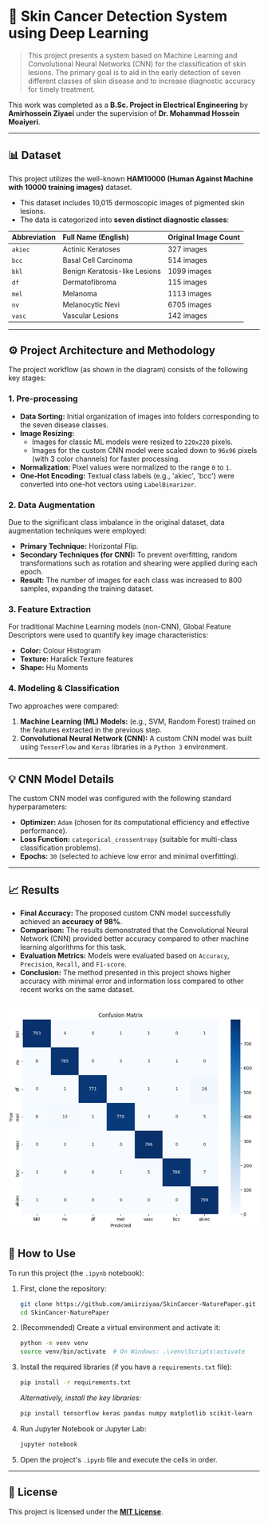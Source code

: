 # 🔬 Skin Cancer Detection System using Deep Learning

> This project presents a system based on Machine Learning and Convolutional Neural Networks (CNN) for the classification of skin lesions. The primary goal is to aid in the early detection of seven different classes of skin disease and to increase diagnostic accuracy for timely treatment.

This work was completed as a **B.Sc. Project in Electrical Engineering** by **Amirhossein Ziyaei** under the supervision of **Dr. Mohammad Hossein Moaiyeri**.

---

## 📊 Dataset

This project utilizes the well-known **HAM10000 (Human Against Machine with 10000 training images)** dataset.

* This dataset includes 10,015 dermoscopic images of pigmented skin lesions.
* The data is categorized into **seven distinct diagnostic classes**:

| Abbreviation | Full Name (English) | Original Image Count |
| :--- | :--- | :--- |
| `akiec` | Actinic Keratoses | 327 images |
| `bcc` | Basal Cell Carcinoma | 514 images |
| `bkl` | Benign Keratosis-like Lesions | 1099 images |
| `df` | Dermatofibroma | 115 images |
| `mel` | Melanoma | 1113 images |
| `nv` | Melanocytic Nevi | 6705 images |
| `vasc` | Vascular Lesions | 142 images |

---

## ⚙️ Project Architecture and Methodology

The project workflow (as shown in the diagram) consists of the following key stages:

### 1. Pre-processing
* **Data Sorting:** Initial organization of images into folders corresponding to the seven disease classes.
* **Image Resizing:**
    * Images for classic ML models were resized to `220x220` pixels.
    * Images for the custom CNN model were scaled down to `96x96` pixels (with 3 color channels) for faster processing.
* **Normalization:** Pixel values were normalized to the range `0` to `1`.
* **One-Hot Encoding:** Textual class labels (e.g., 'akiec', 'bcc') were converted into one-hot vectors using `LabelBinarizer`.

### 2. Data Augmentation
Due to the significant class imbalance in the original dataset, data augmentation techniques were employed:
* **Primary Technique:** Horizontal Flip.
* **Secondary Techniques (for CNN):** To prevent overfitting, random transformations such as rotation and shearing were applied during each epoch.
* **Result:** The number of images for each class was increased to 800 samples, expanding the training dataset.

### 3. Feature Extraction
For traditional Machine Learning models (non-CNN), Global Feature Descriptors were used to quantify key image characteristics:
* **Color:** Colour Histogram
* **Texture:** Haralick Texture features
* **Shape:** Hu Moments

### 4. Modeling & Classification
Two approaches were compared:
1.  **Machine Learning (ML) Models:** (e.g., SVM, Random Forest) trained on the features extracted in the previous step.
2.  **Convolutional Neural Network (CNN):** A custom CNN model was built using `TensorFlow` and `Keras` libraries in a `Python 3` environment.

---

## 💡 CNN Model Details

The custom CNN model was configured with the following standard hyperparameters:

* **Optimizer:** `Adam` (chosen for its computational efficiency and effective performance).
* **Loss Function:** `categorical_crossentropy` (suitable for multi-class classification problems).
* **Epochs:** `30` (selected to achieve low error and minimal overfitting).

---

## 📈 Results

* **Final Accuracy:** The proposed custom CNN model successfully achieved an **accuracy of 98%**.
* **Comparison:** The results demonstrated that the Convolutional Neural Network (CNN) provided better accuracy compared to other machine learning algorithms for this task.
* **Evaluation Metrics:** Models were evaluated based on `Accuracy`, `Precision`, `Recall`, and `F1-score`.
* **Conclusion:** The method presented in this project shows higher accuracy with minimal error and information loss compared to other recent works on the same dataset.

![Confusion Matrix](confusion_matrix.png)
---

## 🚀 How to Use

To run this project (the `.ipynb` notebook):

1.  First, clone the repository:
    ```bash
    git clone https://github.com/amiirziyaa/SkinCancer-NaturePaper.git
    cd SkinCancer-NaturePaper
    ```

2.  (Recommended) Create a virtual environment and activate it:
    ```bash
    python -m venv venv
    source venv/bin/activate  # On Windows: .\venv\Scripts\activate
    ```

3.  Install the required libraries (if you have a `requirements.txt` file):
    ```bash
    pip install -r requirements.txt
    ```
    *Alternatively, install the key libraries:*
    ```bash
    pip install tensorflow keras pandas numpy matplotlib scikit-learn
    ```

4.  Run Jupyter Notebook or Jupyter Lab:
    ```bash
    jupyter notebook
    ```

5.  Open the project's `.ipynb` file and execute the cells in order.

---

## 📄 License

This project is licensed under the **[MIT License](LICENSE)**.
